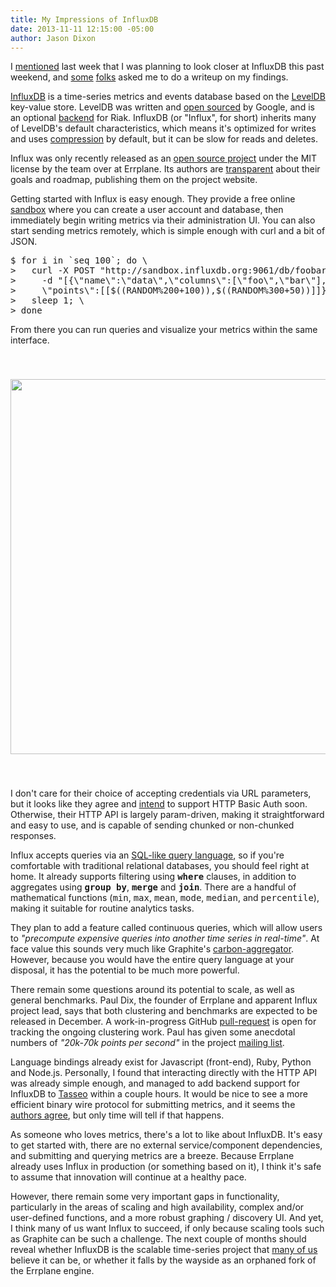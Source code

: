 ```yaml
---
title: My Impressions of InfluxDB
date: 2013-11-11 12:15:00 -05:00
author: Jason Dixon
---
```


<p>I <a href="https://twitter.com/obfuscurity/status/398870783176765440">mentioned</a> last week that I was planning to look closer at InfluxDB this past weekend, and <a href="https://twitter.com/michaelgorsuch/status/398871267001892864">some</a> <a href="https://twitter.com/ryandotsmith/status/398875651484037120">folks</a> asked me to do a writeup on my findings.</p>

<p><a href="http://influxdb.org/">InfluxDB</a> is a time-series metrics and events database based on the <a href="https://code.google.com/p/leveldb/">LevelDB</a> key-value store. LevelDB was written and <a href="http://google-opensource.blogspot.com/2011/07/leveldb-fast-persistent-key-value-store.html">open sourced</a> by Google, and is an optional <a href="http://docs.basho.com/riak/latest/ops/advanced/backends/leveldb/">backend</a> for Riak. InfluxDB (or "Influx", for short) inherits many of LevelDB's default characteristics, which means it's optimized for writes and uses <a href="https://code.google.com/p/snappy/">compression</a> by default, but it can be slow for reads and deletes.</p>

<!--readmore-->

<p>Influx was only recently released as an <a href="https://github.com/influxdb/influxdb">open source project</a> under the MIT license by the team over at Errplane. Its authors are <a href="http://influxdb.org/overview/">transparent</a> about their goals and roadmap, publishing them on the project website.</p>

<p>Getting started with Influx is easy enough. They provide a free online <a href="http://play.influxdb.org/">sandbox</a> where you can create a user account and database, then immediately begin writing metrics via their administration UI. You can also start sending metrics remotely, which is simple enough with curl and a bit of JSON.</p>

<pre>
$ for i in `seq 100`; do \
>   curl -X POST "http://sandbox.influxdb.org:9061/db/foobar/series?u=foo&p=bar" \
>     -d "[{\"name\":\"data\",\"columns\":[\"foo\",\"bar\"], \
>     \"points\":[[$((RANDOM%200+100)),$((RANDOM%300+50))]]}]"; \
>   sleep 1; \
> done
</pre>

<p>From there you can run queries and visualize your metrics within the same interface.</p>

<div style="text-align: center;"><img style="margin: 40px 0;" src="https://s3.amazonaws.com/obfuscurity-blog/influxdb-ui.png" width=600 /></div>

<p>I don't care for their choice of accepting credentials via URL parameters, but it looks like they agree and <a href="https://github.com/influxdb/influxdb/issues/31">intend</a> to support HTTP Basic Auth soon. Otherwise, their HTTP API is largely param-driven, making it straightforward and easy to use, and is capable of sending chunked or non-chunked responses.</p>

<p>Influx accepts queries via an <a href="http://influxdb.org/docs/query_language/">SQL-like query language</a>, so if you're comfortable with traditional relational databases, you should feel right at home. It already supports filtering using <b><tt>where</tt></b> clauses, in addition to aggregates using <b><tt>group by</tt></b>, <b><tt>merge</tt></b> and <b><tt>join</tt></b>. There are a handful of mathematical functions (<tt>min</tt>, <tt>max</tt>, <tt>mean</tt>, <tt>mode</tt>, <tt>median</tt>, and <tt>percentile</tt>), making it suitable for routine analytics tasks.</p>

<p>They plan to add a feature called continuous queries, which will allow users to <em>&quot;precompute expensive queries into another time series in real-time&quot;</em>. At face value this sounds very much like Graphite's <a href="https://graphite.readthedocs.org/en/latest/carbon-daemons.html#carbon-aggregator-py">carbon-aggregator</a>. However, because you would have the entire query language at your disposal, it has the potential to be much more powerful.</p>

<p>There remain some questions around its potential to scale, as well as general benchmarks. Paul Dix, the founder of Errplane and apparent Influx project lead, says that both clustering and benchmarks are expected to be released in December. A work-in-progress GitHub <a href="https://github.com/influxdb/influxdb/pull/20">pull-request</a> is open for tracking the ongoing clustering work. Paul has given some anecdotal numbers of <em>&quot;20k-70k points per second&quot;</em> in the project <a href="https://groups.google.com/d/msg/influxdb/IMnKI9VAUt8/6vzYw8uHKvcJ">mailing list</a>.</p>

<p>Language bindings already exist for Javascript (front-end), Ruby, Python and Node.js. Personally, I found that interacting directly with the HTTP API was already simple enough, and managed to add backend support for InfluxDB to <a href="https://github.com/obfuscurity/tasseo/pull/71">Tasseo</a> within a couple hours. It would be nice to see a more efficient binary wire protocol for submitting metrics, and it seems the <a href="https://groups.google.com/d/msg/influxdb/jHrKzIoTIZU/e95bdiYEZ5MJ">authors agree</a>, but only time will tell if that happens.</p>

<p>As someone who loves metrics, there's a lot to like about InfluxDB. It's easy to get started with, there are no external service/component dependencies, and submitting and querying metrics are a breeze. Because Errplane already uses Influx in production (or something based on it), I think it's safe to assume that innovation will continue at a healthy pace.</p>

<p>However, there remain some very important gaps in functionality, particularly in the areas of scaling and high availability, complex and/or user-defined functions, and a more robust graphing / discovery UI. And yet, I think many of us want Influx to succeed, if only because scaling tools such as Graphite can be such a challenge. The next couple of months should reveal whether InfluxDB is the scalable time-series project that <a href="https://github.com/influxdb/influxdb/watchers">many of us</a> believe it can be, or whether it falls by the wayside as an orphaned fork of the Errplane engine.</p>

